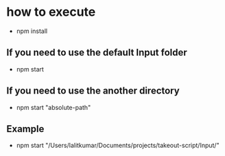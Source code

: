 # how to execute

- npm install

## If you need to use the default Input folder

- npm start

## If you need to use the another directory

- npm start "absolute-path"

## Example

- npm start "/Users/lalitkumar/Documents/projects/takeout-script/Input/"
